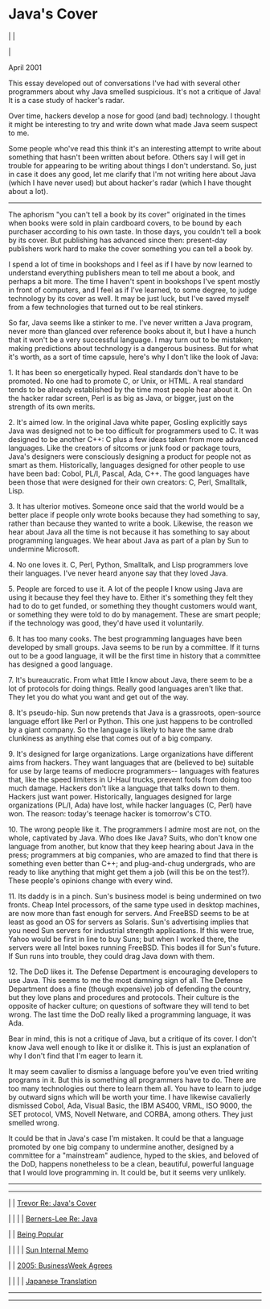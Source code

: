 # Java's Cover

| | [](index.html)  
  
|   
  
April 2001  
  
This essay developed out of conversations I've had with several other programmers about why Java smelled suspicious. It's not a critique of Java! It is a case study of hacker's radar.  
  
Over time, hackers develop a nose for good (and bad) technology. I thought it might be interesting to try and write down what made Java seem suspect to me.  
  
Some people who've read this think it's an interesting attempt to write about something that hasn't been written about before. Others say I will get in trouble for appearing to be writing about things I don't understand. So, just in case it does any good, let me clarify that I'm not writing here about Java (which I have never used) but about hacker's radar (which I have thought about a lot).  
  
  
  
* * *

  
  
The aphorism "you can't tell a book by its cover" originated in the times when books were sold in plain cardboard covers, to be bound by each purchaser according to his own taste. In those days, you couldn't tell a book by its cover. But publishing has advanced since then: present-day publishers work hard to make the cover something you can tell a book by.  
  
I spend a lot of time in bookshops and I feel as if I have by now learned to understand everything publishers mean to tell me about a book, and perhaps a bit more. The time I haven't spent in bookshops I've spent mostly in front of computers, and I feel as if I've learned, to some degree, to judge technology by its cover as well. It may be just luck, but I've saved myself from a few technologies that turned out to be real stinkers.  
  
So far, Java seems like a stinker to me. I've never written a Java program, never more than glanced over reference books about it, but I have a hunch that it won't be a very successful language. I may turn out to be mistaken; making predictions about technology is a dangerous business. But for what it's worth, as a sort of time capsule, here's why I don't like the look of Java:  
  
1\. It has been so energetically hyped. Real standards don't have to be promoted. No one had to promote C, or Unix, or HTML. A real standard tends to be already established by the time most people hear about it. On the hacker radar screen, Perl is as big as Java, or bigger, just on the strength of its own merits.  
  
2\. It's aimed low. In the original Java white paper, Gosling explicitly says Java was designed not to be too difficult for programmers used to C. It was designed to be another C++: C plus a few ideas taken from more advanced languages. Like the creators of sitcoms or junk food or package tours, Java's designers were consciously designing a product for people not as smart as them. Historically, languages designed for other people to use have been bad: Cobol, PL/I, Pascal, Ada, C++. The good languages have been those that were designed for their own creators: C, Perl, Smalltalk, Lisp.  
  
3\. It has ulterior motives. Someone once said that the world would be a better place if people only wrote books because they had something to say, rather than because they wanted to write a book. Likewise, the reason we hear about Java all the time is not because it has something to say about programming languages. We hear about Java as part of a plan by Sun to undermine Microsoft.  
  
4\. No one loves it. C, Perl, Python, Smalltalk, and Lisp programmers love their languages. I've never heard anyone say that they loved Java.  
  
5\. People are forced to use it. A lot of the people I know using Java are using it because they feel they have to. Either it's something they felt they had to do to get funded, or something they thought customers would want, or something they were told to do by management. These are smart people; if the technology was good, they'd have used it voluntarily.  
  
6\. It has too many cooks. The best programming languages have been developed by small groups. Java seems to be run by a committee. If it turns out to be a good language, it will be the first time in history that a committee has designed a good language.  
  
7\. It's bureaucratic. From what little I know about Java, there seem to be a lot of protocols for doing things. Really good languages aren't like that. They let you do what you want and get out of the way.  
  
8\. It's pseudo-hip. Sun now pretends that Java is a grassroots, open-source language effort like Perl or Python. This one just happens to be controlled by a giant company. So the language is likely to have the same drab clunkiness as anything else that comes out of a big company.  
  
9\. It's designed for large organizations. Large organizations have different aims from hackers. They want languages that are (believed to be) suitable for use by large teams of mediocre programmers-- languages with features that, like the speed limiters in U-Haul trucks, prevent fools from doing too much damage. Hackers don't like a language that talks down to them. Hackers just want power. Historically, languages designed for large organizations (PL/I, Ada) have lost, while hacker languages (C, Perl) have won. The reason: today's teenage hacker is tomorrow's CTO.  
  
10\. The wrong people like it. The programmers I admire most are not, on the whole, captivated by Java. Who does like Java? Suits, who don't know one language from another, but know that they keep hearing about Java in the press; programmers at big companies, who are amazed to find that there is something even better than C++; and plug-and-chug undergrads, who are ready to like anything that might get them a job (will this be on the test?). These people's opinions change with every wind.  
  
11\. Its daddy is in a pinch. Sun's business model is being undermined on two fronts. Cheap Intel processors, of the same type used in desktop machines, are now more than fast enough for servers. And FreeBSD seems to be at least as good an OS for servers as Solaris. Sun's advertising implies that you need Sun servers for industrial strength applications. If this were true, Yahoo would be first in line to buy Suns; but when I worked there, the servers were all Intel boxes running FreeBSD. This bodes ill for Sun's future. If Sun runs into trouble, they could drag Java down with them.  
  
12\. The DoD likes it. The Defense Department is encouraging developers to use Java. This seems to me the most damning sign of all. The Defense Department does a fine (though expensive) job of defending the country, but they love plans and procedures and protocols. Their culture is the opposite of hacker culture; on questions of software they will tend to bet wrong. The last time the DoD really liked a programming language, it was Ada.  
  
Bear in mind, this is not a critique of Java, but a critique of its cover. I don't know Java well enough to like it or dislike it. This is just an explanation of why I don't find that I'm eager to learn it.  
  
It may seem cavalier to dismiss a language before you've even tried writing programs in it. But this is something all programmers have to do. There are too many technologies out there to learn them all. You have to learn to judge by outward signs which will be worth your time. I have likewise cavalierly dismissed Cobol, Ada, Visual Basic, the IBM AS400, VRML, ISO 9000, the SET protocol, VMS, Novell Netware, and CORBA, among others. They just smelled wrong.  
  
It could be that in Java's case I'm mistaken. It could be that a language promoted by one big company to undermine another, designed by a committee for a "mainstream" audience, hyped to the skies, and beloved of the DoD, happens nonetheless to be a clean, beautiful, powerful language that I would love programming in. It could be, but it seems very unlikely.  
  
  
---  
  
  
---  
| | [Trevor Re: Java's Cover](trevrejavcov.html)  
  
| | | | [Berners-Lee Re: Java](bljava.html)  
  
  
| | [Being Popular](popular.html)  
  
| | | | [Sun Internal Memo](http://www.archub.org/javamemo.txt)  
  
  
| | [2005: BusinessWeek Agrees](http://www.businessweek.com/technology/content/dec2005/tc20051213_042973.htm)  
  
| | | | [Japanese Translation](http://d.hatena.ne.jp/lionfan/20070211)  
  
  
  
  
  

* * *  
  
---
